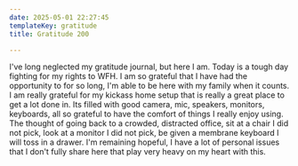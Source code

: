 ```yaml
---
date: 2025-05-01 22:27:45
templateKey: gratitude
title: Gratitude 200

---
```


I've long neglected my gratitude journal, but here I am.  Today is a tough day
fighting for my rights to WFH.  I am so grateful that I have had the
opportunity to for so long, I'm able to be here with my family when it counts.
I am really grateful for my kickass home setup that is really a great place to
get a lot done in.  Its filled with good camera, mic, speakers, monitors,
keyboards, all so grateful to have the comfort of things I really enjoy using.
The thought of going back to a crowded, distracted office, sit at a chair I did
not pick, look at a monitor I did not pick, be given a membrane keyboard I will
toss in a drawer.  I'm remaining hopeful, I have a lot of personal issues that
I don't fully share here that play very heavy on my heart with this.
